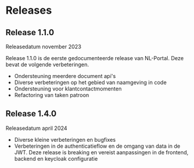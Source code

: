 # Releases


## Release 1.1.0
Releasedatum november 2023

Release 1.1.0 is de eerste gedocumenteerde release van NL-Portal. Deze bevat de volgende verbeteringen.
- Ondersteuning meerdere document api's
- Diverse verbeteringen op het gebied van naamgeving in code
- Ondersteuning voor klantcontactmomenten
- Refactoring van taken patroon

## Release 1.4.0
Releasedatum april 2024
- Diverse kleine verbeteringen en bugfixes
- Verbeteringen in de authenticatieflow en de omgang van data in de JWT. Deze release is breaking en vereist aanpassingen in de frontend, backend en keycloak configuratie
